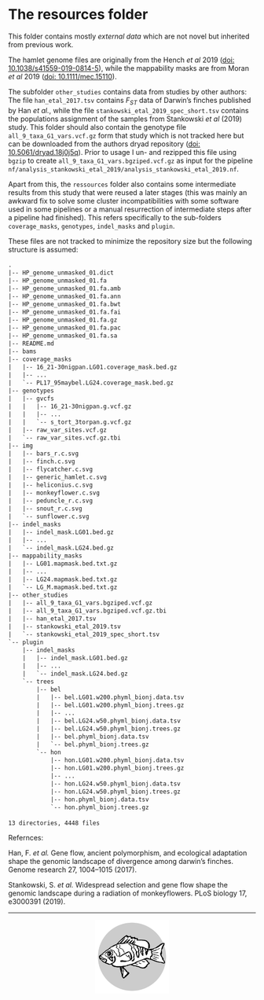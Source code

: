 # The resources folder

This folder contains mostly *external data* which are not novel but inherited from previous work.

The hamlet genome files are originally from the Hench *et al* 2019 ([doi: 10.1038/s41559-019-0814-5](https://doi.org/10.1038/s41559-019-0814-5)),
while the mappability masks are from Moran *et al* 2019 ([doi: 10.1111/mec.15110](https://doi.org/10.1111/mec.15110)).

The subfolder `other_studies` contains data from studies by other authors:
The file `han_etal_2017.tsv` contains *F<sub>ST</sub>* data of Darwin’s finches published by Han *et al.*, while the file `stankowski_etal_2019_spec_short.tsv` contains the populations assignment of the samples from Stankowski *et al* (2019) study.
This folder should also contain the genotype file `all_9_taxa_G1_vars.vcf.gz` form that study which is not tracked here but can be downloaded from the authors dryad repository ([doi: 10.5061/dryad.18j0j5q](https://doi.org/10.5061/dryad.18j0j5q)).
Prior to usage I un- and rezipped this file using `bgzip` to create `all_9_taxa_G1_vars.bgziped.vcf.gz` as input for the pipeline `nf/analysis_stankowski_etal_2019/analysis_stankowski_etal_2019.nf`.

Apart from this, the `ressources` folder also contains some intermediate results from this study that were reused a later stages (this was mainly an awkward fix to solve some cluster incompatibilities with some software used in some pipelines or a manual resurrection of intermediate steps after a pipeline had finished).
This refers specifically to the sub-folders `coverage_masks`, `genotypes`, `indel_masks` and `plugin`.


These files are not tracked to minimize the repository size but the following structure is assumed:

```
.
|-- HP_genome_unmasked_01.dict
|-- HP_genome_unmasked_01.fa
|-- HP_genome_unmasked_01.fa.amb
|-- HP_genome_unmasked_01.fa.ann
|-- HP_genome_unmasked_01.fa.bwt
|-- HP_genome_unmasked_01.fa.fai
|-- HP_genome_unmasked_01.fa.gz
|-- HP_genome_unmasked_01.fa.pac
|-- HP_genome_unmasked_01.fa.sa
|-- README.md
|-- bams
|-- coverage_masks
|   |-- 16_21-30nigpan.LG01.coverage_mask.bed.gz
|   |-- ...
|   `-- PL17_95maybel.LG24.coverage_mask.bed.gz
|-- genotypes
|   |-- gvcfs
|   |   |-- 16_21-30nigpan.g.vcf.gz
|   |   |-- ...
|   |   `-- s_tort_3torpan.g.vcf.gz
|   |-- raw_var_sites.vcf.gz
|   `-- raw_var_sites.vcf.gz.tbi
|-- img
|   |-- bars_r.c.svg
|   |-- finch.c.svg
|   |-- flycatcher.c.svg
|   |-- generic_hamlet.c.svg
|   |-- heliconius.c.svg
|   |-- monkeyflower.c.svg
|   |-- peduncle_r.c.svg
|   |-- snout_r.c.svg
|   `-- sunflower.c.svg
|-- indel_masks
|   |-- indel_mask.LG01.bed.gz
|   |-- ...
|   `-- indel_mask.LG24.bed.gz
|-- mappability_masks
|   |-- LG01.mapmask.bed.txt.gz
|   |-- ...
|   |-- LG24.mapmask.bed.txt.gz
|   `-- LG_M.mapmask.bed.txt.gz
|-- other_studies
|   |-- all_9_taxa_G1_vars.bgziped.vcf.gz
|   |-- all_9_taxa_G1_vars.bgziped.vcf.gz.tbi
|   |-- han_etal_2017.tsv
|   |-- stankowski_etal_2019.tsv
|   `-- stankowski_etal_2019_spec_short.tsv
`-- plugin
    |-- indel_masks
    |   |-- indel_mask.LG01.bed.gz
    |   |-- ...
    |   `-- indel_mask.LG24.bed.gz
    `-- trees
        |-- bel
        |   |-- bel.LG01.w200.phyml_bionj.data.tsv
        |   |-- bel.LG01.w200.phyml_bionj.trees.gz
        |   |-- ...
        |   |-- bel.LG24.w50.phyml_bionj.data.tsv
        |   |-- bel.LG24.w50.phyml_bionj.trees.gz
        |   |-- bel.phyml_bionj.data.tsv
        |   `-- bel.phyml_bionj.trees.gz
        `-- hon
            |-- hon.LG01.w200.phyml_bionj.data.tsv
            |-- hon.LG01.w200.phyml_bionj.trees.gz
            |-- ...
            |-- hon.LG24.w50.phyml_bionj.data.tsv
            |-- hon.LG24.w50.phyml_bionj.trees.gz
            |-- hon.phyml_bionj.data.tsv
            `-- hon.phyml_bionj.trees.gz

13 directories, 4448 files
```

Refernces:

Han, F. *et al.* Gene flow, ancient polymorphism, and ecological adaptation shape the genomic landscape of divergence among darwin’s finches. Genome research 27, 1004–1015 (2017).

Stankowski, S. *et al.* Widespread selection and gene flow shape the genomic landscape during a radiation of monkeyflowers. PLoS biology 17, e3000391 (2019).

---

<p align="center"><img src="../logo.svg" alt="logo" width="150"/></p>